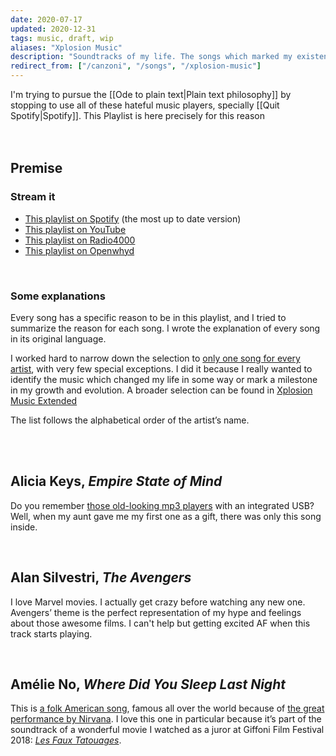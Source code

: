 ```yaml
---
date: 2020-07-17
updated: 2020-12-31
tags: music, draft, wip
aliases: "Xplosion Music"
description: "Soundtracks of my life. The songs which marked my existence and made me who I am."
redirect_from: ["/canzoni", "/songs", "/xplosion-music"]
---
```

<div class="yellow box">
	I'm trying to pursue the [[Ode to plain text|Plain text philosophy]] by stopping to use all of these hateful music players, specially [[Quit Spotify|Spotify]]. This Playlist is here precisely for this reason
</div>

<br>
<br>

## Premise

### Stream it

- [This playlist on Spotify](https://open.spotify.com/playlist/5BlTNSfjxRYrJ2nJ9dl9WX?si=rlNswiriSBWCLJQOdEuZ-w "Xplosion Music on Spotify") (the most up to date version)
- [This playlist on YouTube](https://www.youtube.com/playlist?list=PL4Ag6Ba3_trc0x1jJoXlJ2y2dNYH_jPR_ "Xplosion Music on YouTube")
- [This playlist on Radio4000](https://radio4000.com/xplosionmind "Xplosion Music on Radio4000")
- [This playlist on Openwhyd](https://openwhyd.org/u/5f26be00b484e4fd9104af08/playlist/0 "Xplosion Music on Openwhyd")

<br>

### Some explanations

Every song has a specific reason to be in this playlist, and I tried to summarize the reason for each song. I wrote the explanation of every song in its original language.

I worked hard to narrow down the selection to <u>only one song for every artist</u>, with very few special exceptions. I did it because I really wanted to identify the music which changed my life in some way or mark a milestone in my growth and evolution. A broader selection can be found in [Xplosion Music Extended](https://open.spotify.com/playlist/3R9f7tk3sIFK7o0xBkLnIR?si=0J1rFLKYRGe7PwrrTy5J9g "Xplosion Music Extended on Spotify")

The list follows the alphabetical order of the artist’s name.

<br>
<br>

## Alicia Keys, <cite>Empire State of Mind</cite>

Do you remember [those old-looking mp3 players](https://cdn.pixabay.com/photo/2013/07/12/12/49/mp3-player-146314_1280.png "a picture of an old-looking mp3 player") with an integrated USB?\
Well, when my aunt gave me my first one as a gift, there was only this song inside.

<br>

## Alan Silvestri, <cite>The Avengers</cite>

I love Marvel movies. I actually get crazy before watching any new one. Avengers’ theme is the perfect representation of my hype and feelings about those awesome films. I can't help but getting excited AF when this track starts playing.

<br>

## Amélie No, <cite>Where Did You Sleep Last Night</cite>

This is [a folk American song](https://en.wikipedia.org/wiki/In_the_Pines), famous all over the world because of [the great performance by Nirvana](https://youtu.be/hEMm7gxBYSc). I love this one in particular because it’s part of the soundtrack of a wonderful movie I watched as a juror at Giffoni Film Festival 2018: [*Les Faux Tatouages*](https://www.giffonifilmfestival.it/sezioni-film-2018/4267-fake-tattoos.html).